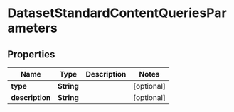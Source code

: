 
# DatasetStandardContentQueriesParameters

## Properties
Name | Type | Description | Notes
------------ | ------------- | ------------- | -------------
**type** | **String** |  |  [optional]
**description** | **String** |  |  [optional]




